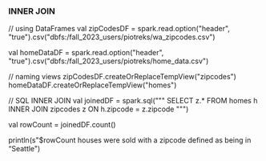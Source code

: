 ### INNER JOIN
// using DataFrames
val zipCodesDF = spark.read.option("header",
"true").csv("dbfs:/fall_2023_users/piotreks/wa_zipcodes.csv")

val homeDataDF = spark.read.option("header",
"true").csv("dbfs:/fall_2023_users/piotreks/home_data.csv")

// naming views
zipCodesDF.createOrReplaceTempView("zipcodes")
homeDataDF.createOrReplaceTempView("homes")

// SQL INNER JOIN
val joinedDF = spark.sql("""
SELECT z.* FROM homes h
INNER JOIN zipcodes z ON h.zipcode = z.zipcode
""")

val rowCount = joinedDF.count()

println(s"$rowCount houses were sold with a zipcode defined as being in “Seattle")